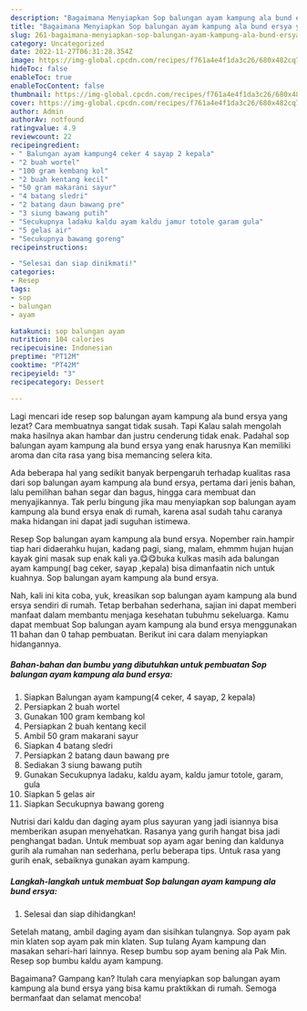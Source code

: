 ```yaml
---
description: "Bagaimana Menyiapkan Sop balungan ayam kampung ala bund ersya yang Bisa Manjain Lidah"
title: "Bagaimana Menyiapkan Sop balungan ayam kampung ala bund ersya yang Bisa Manjain Lidah"
slug: 261-bagaimana-menyiapkan-sop-balungan-ayam-kampung-ala-bund-ersya-yang-bisa-manjain-lidah
category: Uncategorized
date: 2022-11-27T06:31:28.354Z
image: https://img-global.cpcdn.com/recipes/f761a4e4f1da3c26/680x482cq70/sop-balungan-ayam-kampung-ala-bund-ersya-foto-resep-utama.jpg
hideToc: false
enableToc: true
enableTocContent: false
thumbnail: https://img-global.cpcdn.com/recipes/f761a4e4f1da3c26/680x482cq70/sop-balungan-ayam-kampung-ala-bund-ersya-foto-resep-utama.jpg
cover: https://img-global.cpcdn.com/recipes/f761a4e4f1da3c26/680x482cq70/sop-balungan-ayam-kampung-ala-bund-ersya-foto-resep-utama.jpg
author: Admin
authorAv: notfound
ratingvalue: 4.9
reviewcount: 22
recipeingredient:
- " Balungan ayam kampung4 ceker 4 sayap 2 kepala"
- "2 buah wortel"
- "100 gram kembang kol"
- "2 buah kentang kecil"
- "50 gram makarani sayur"
- "4 batang sledri"
- "2 batang daun bawang pre"
- "3 siung bawang putih"
- "Secukupnya ladaku kaldu ayam kaldu jamur totole garam gula"
- "5 gelas air"
- "Secukupnya bawang goreng"
recipeinstructions:

- "Selesai dan siap dinikmati!"
categories:
- Resep
tags:
- sop
- balungan
- ayam

katakunci: sop balungan ayam 
nutrition: 104 calories
recipecuisine: Indonesian
preptime: "PT12M"
cooktime: "PT42M"
recipeyield: "3"
recipecategory: Dessert

---
```



Lagi mencari ide resep sop balungan ayam kampung ala bund ersya yang lezat? Cara membuatnya sangat tidak susah. Tapi Kalau salah mengolah maka hasilnya akan hambar dan justru cenderung tidak enak. Padahal sop balungan ayam kampung ala bund ersya yang enak harusnya Kan memiliki aroma dan cita rasa yang bisa memancing selera kita.


Ada beberapa hal yang sedikit banyak berpengaruh terhadap kualitas rasa dari sop balungan ayam kampung ala bund ersya, pertama dari jenis bahan, lalu pemilihan bahan segar dan bagus, hingga cara membuat dan menyajikannya. Tak perlu bingung jika mau menyiapkan sop balungan ayam kampung ala bund ersya enak di rumah, karena asal sudah tahu caranya maka hidangan ini dapat jadi suguhan istimewa.

Resep Sop balungan ayam kampung ala bund ersya. Nopember rain.hampir tiap hari didaerahku hujan, kadang pagi, siang, malam, ehmmm hujan hujan kayak gini masak sup enak kali ya.😋😋buka kulkas masih ada balungan ayam kampung( bag ceker, sayap ,kepala) bisa dimanfaatin nich untuk kuahnya. Sop balungan ayam kampung ala bund ersya.


Nah, kali ini kita coba, yuk, kreasikan sop balungan ayam kampung ala bund ersya sendiri di rumah. Tetap berbahan sederhana, sajian ini dapat memberi manfaat dalam membantu menjaga kesehatan tubuhmu sekeluarga. Kamu dapat membuat Sop balungan ayam kampung ala bund ersya menggunakan 11 bahan dan 0 tahap pembuatan. Berikut ini cara dalam menyiapkan hidangannya.

<!--inarticleads1-->

##### Bahan-bahan dan bumbu yang dibutuhkan untuk pembuatan Sop balungan ayam kampung ala bund ersya:

1. Siapkan  Balungan ayam kampung(4 ceker, 4 sayap, 2 kepala)
1. Persiapkan 2 buah wortel
1. Gunakan 100 gram kembang kol
1. Persiapkan 2 buah kentang kecil
1. Ambil 50 gram makarani sayur
1. Siapkan 4 batang sledri
1. Persiapkan 2 batang daun bawang pre
1. Sediakan 3 siung bawang putih
1. Gunakan Secukupnya ladaku, kaldu ayam, kaldu jamur totole, garam, gula
1. Siapkan 5 gelas air
1. Siapkan Secukupnya bawang goreng


Nutrisi dari kaldu dan daging ayam plus sayuran yang jadi isiannya bisa memberikan asupan menyehatkan. Rasanya yang gurih hangat bisa jadi penghangat badan. Untuk membuat sop ayam agar bening dan kaldunya gurih ala rumahan nan sederhana, perlu beberapa tips. Untuk rasa yang gurih enak, sebaiknya gunakan ayam kampung. 

<!--inarticleads2-->

##### Langkah-langkah untuk membuat Sop balungan ayam kampung ala bund ersya:


1. Selesai dan siap dihidangkan!

Setelah matang, ambil daging ayam dan sisihkan tulangnya. Sop ayam pak min klaten sop ayam pak min klaten. Sup tulang Ayam kampung dan masakan sehari-hari lainnya. Resep bumbu sop ayam bening ala Pak Min. Resep sop bumbu kaldu ayam kampung. 

Bagaimana? Gampang kan? Itulah cara menyiapkan sop balungan ayam kampung ala bund ersya yang bisa kamu praktikkan di rumah. Semoga bermanfaat dan selamat mencoba!
